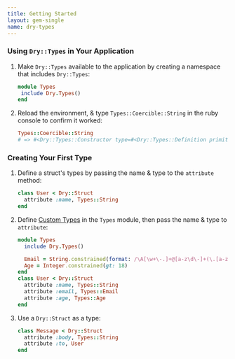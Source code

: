 ```yaml
---
title: Getting Started
layout: gem-single
name: dry-types
---
```


### Using `Dry::Types` in Your Application

1. Make `Dry::Types` available to the application by creating a namespace that includes `Dry::Types`:

    ```ruby
    module Types
     include Dry.Types()
    end
    ```

2. Reload the environment, & type `Types::Coercible::String` in the ruby console to confirm it worked:

    ``` ruby
    Types::Coercible::String
    # => #<Dry::Types::Constructor type=#<Dry::Types::Definition primitive=String options={}>>
    ```

### Creating Your First Type

1. Define a struct's types by passing the name & type to the `attribute` method:

    ```ruby
    class User < Dry::Struct
      attribute :name, Types::String
    end
    ```

2. Define [Custom Types](//doc/custom-types) in the `Types` module, then pass the name & type to `attribute`:

    ```ruby
    module Types
      include Dry.Types()

      Email = String.constrained(format: /\A[\w+\-.]+@[a-z\d\-]+(\.[a-z]+)*\.[a-z]+\z/i)
      Age = Integer.constrained(gt: 18)
    end
    class User < Dry::Struct
      attribute :name, Types::String
      attribute :email, Types::Email
      attribute :age, Types::Age
    end
    ```

3. Use a `Dry::Struct` as a type:

    ```ruby
    class Message < Dry::Struct
      attribute :body, Types::String
      attribute :to, User
    end
    ```
